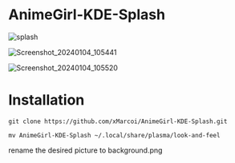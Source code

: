 # AnimeGirl-KDE-Splash
![splash](https://github.com/xMarcoi/AnimeGirl-KDE-Splash/assets/122765851/d19fa33e-cc51-49b5-b8b8-43fc45e9b18f)

![Screenshot_20240104_105441](https://github.com/xMarcoi/AnimeGirl-KDE-Splash/assets/122765851/6fea6b07-1055-4ad7-9023-f8e65c9fdf48)

![Screenshot_20240104_105520](https://github.com/xMarcoi/AnimeGirl-KDE-Splash/assets/122765851/cd455b83-dbb0-40a6-89db-80c05935092e)


# Installation

```git clone https://github.com/xMarcoi/AnimeGirl-KDE-Splash.git```

```mv AnimeGirl-KDE-Splash ~/.local/share/plasma/look-and-feel```

rename the desired picture to background.png
